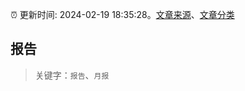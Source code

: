 :alarm_clock: 更新时间: 2024-02-19 18:35:28。[文章来源](/README.md)、[文章分类](/TAGS.md)

## 报告


> 关键字：`报告`、`月报`



